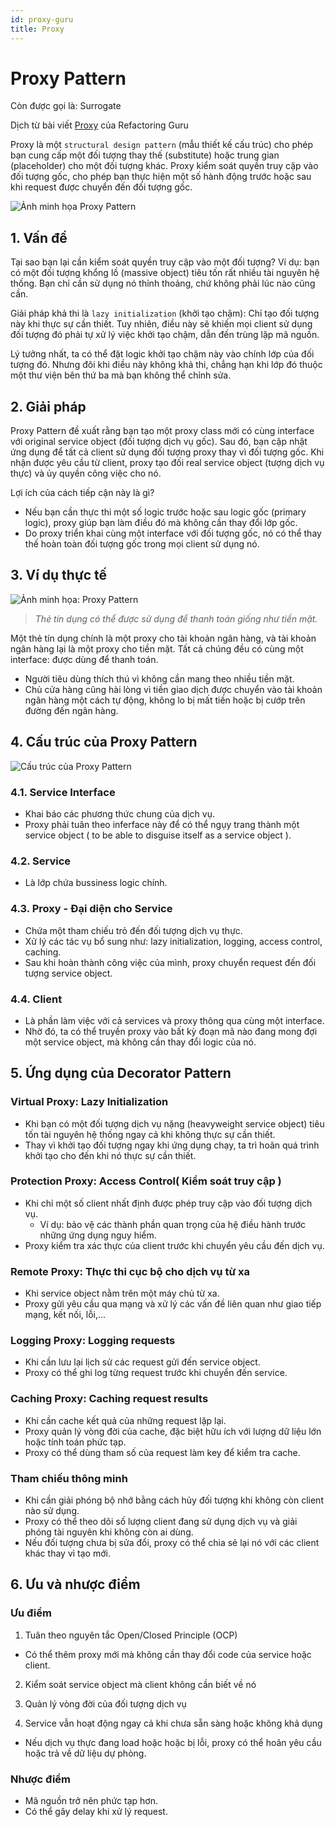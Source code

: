 ```yaml
---
id: proxy-guru
title: Proxy
---
```


# Proxy Pattern

Còn được gọi là: Surrogate

Dịch từ bài viết [Proxy](https://refactoring.guru/design-patterns/proxy) của Refactoring Guru

Proxy là một `structural design pattern` (mẫu thiết kế cấu trúc) cho phép bạn cung cấp một đối tượng thay thế (substitute) hoặc trung gian (placeholder) cho một đối tượng khác. Proxy kiểm soát quyền truy cập vào đối tượng gốc, cho phép bạn thực hiện một số hành động trước hoặc sau khi request được chuyển đến đối tượng gốc.

![Ảnh minh họa Proxy Pattern](/img/guru/proxy.png)

## 1. Vấn đề

Tại sao bạn lại cần kiểm soát quyền truy cập vào một đối tượng? Ví dụ: bạn có một đối tượng khổng lồ (massive object) tiêu tốn rất nhiều tài nguyên hệ thống. Bạn chỉ cần sử dụng nó thỉnh thoảng, chứ không phải lúc nào cũng cần.

Giải pháp khả thi là `lazy initialization` (khởi tạo chậm): Chỉ tạo đối tượng này khi thực sự cần thiết. Tuy nhiên, điều này sẽ khiến mọi client sử dụng đối tượng đó phải tự xử lý việc khởi tạo chậm, dẫn đến trùng lặp mã nguồn.

Lý tưởng nhất, ta có thể đặt logic khởi tạo chậm này vào chính lớp của đối tượng đó. Nhưng đôi khi điều này không khả thi, chẳng hạn khi lớp đó thuộc một thư viện bên thứ ba mà bạn không thể chỉnh sửa.

## 2. Giải pháp

Proxy Pattern đề xuất rằng bạn tạo một proxy class mới có cùng interface với original service object (đối tượng dịch vụ gốc). Sau đó, bạn cập nhật ứng dụng để tất cả client sử dụng đối tượng proxy thay vì đối tượng gốc. Khi nhận được yêu cầu từ client, proxy tạo đối real service object (tượng dịch vụ thực) và ủy quyền công việc cho nó.

Lợi ích của cách tiếp cận này là gì?

- Nếu bạn cần thực thi một số logic trước hoặc sau logic gốc (primary logic), proxy giúp bạn làm điều đó mà không cần thay đổi lớp gốc.
- Do proxy triển khai cùng một interface với đối tượng gốc, nó có thể thay thế hoàn toàn đối tượng gốc trong mọi client sử dụng nó.

## 3. Ví dụ thực tế

![Ảnh minh họa: Proxy Pattern](/img/guru/proxy-live-example.png)

> _Thẻ tín dụng có thể được sử dụng để thanh toán giống như tiền mặt._

Một thẻ tín dụng chính là một proxy cho tài khoản ngân hàng, và tài khoản ngân hàng lại là một proxy cho tiền mặt. Tất cả chúng đều có cùng một interface: được dùng để thanh toán.

- Người tiêu dùng thích thú vì không cần mang theo nhiều tiền mặt.
- Chủ cửa hàng cũng hài lòng vì tiền giao dịch được chuyển vào tài khoản ngân hàng một cách tự động, không lo bị mất tiền hoặc bị cướp trên đường đến ngân hàng.

## 4. Cấu trúc của Proxy Pattern

![Cấu trúc của Proxy Pattern](/img/guru/proxy-structure.png)

### 4.1. Service Interface

- Khai báo các phương thức chung của dịch vụ.
- Proxy phải tuân theo inferface này để có thể ngụy trang thành một service object ( to be able to disguise itself as a service object ).

### 4.2. Service

- Là lớp chứa bussiness logic chính.

### 4.3. Proxy - Đại diện cho Service

- Chứa một tham chiếu trỏ đến đối tượng dịch vụ thực.
- Xử lý các tác vụ bổ sung như: lazy initialization, logging, access control, caching.
- Sau khi hoàn thành công việc của mình, proxy chuyển request đến đối tượng service object.

### 4.4. Client

- Là phần làm việc với cả services và proxy thông qua cùng một interface.
- Nhờ đó, ta có thể truyền proxy vào bất kỳ đoạn mã nào đang mong đợi một service object, mà không cần thay đổi logic của nó.

## 5. Ứng dụng của Decorator Pattern

### Virtual Proxy: Lazy Initialization

- Khi bạn có một đối tượng dịch vụ nặng (heavyweight service object) tiêu tốn tài nguyên hệ thống ngay cả khi không thực sự cần thiết.
- Thay vì khởi tạo đối tượng ngay khi ứng dụng chạy, ta trì hoãn quá trình khởi tạo cho đến khi nó thực sự cần thiết.

### Protection Proxy: Access Control( Kiểm soát truy cập )

- Khi chỉ một số client nhất định được phép truy cập vào đối tượng dịch vụ.
  - Ví dụ: bảo vệ các thành phần quan trọng của hệ điều hành trước những ứng dụng nguy hiểm.
- Proxy kiểm tra xác thực của client trước khi chuyển yêu cầu đến dịch vụ.

### Remote Proxy: Thực thi cục bộ cho dịch vụ từ xa

- Khi service object nằm trên một máy chủ từ xa.
- Proxy gửi yêu cầu qua mạng và xử lý các vấn đề liên quan như giao tiếp mạng, kết nối, lỗi,...

### Logging Proxy: Logging requests

- Khi cần lưu lại lịch sử các request gửi đến service object.
- Proxy có thể ghi log từng request trước khi chuyển đến service.

### Caching Proxy: Caching request results

- Khi cần cache kết quả của những request lặp lại.
- Proxy quản lý vòng đời của cache, đặc biệt hữu ích với lượng dữ liệu lớn hoặc tính toán phức tạp.
- Proxy có thể dùng tham số của request làm key để kiểm tra cache.

### Tham chiếu thông minh

- Khi cần giải phóng bộ nhớ bằng cách hủy đối tượng khi không còn client nào sử dụng.
- Proxy có thể theo dõi số lượng client đang sử dụng dịch vụ và giải phóng tài nguyên khi không còn ai dùng.
- Nếu đối tượng chưa bị sửa đổi, proxy có thể chia sẻ lại nó với các client khác thay vì tạo mới.

## 6. Ưu và nhược điểm

### Ưu điểm

1. Tuân theo nguyên tắc Open/Closed Principle (OCP)

- Có thể thêm proxy mới mà không cần thay đổi code của service hoặc client.

2. Kiểm soát service object mà client không cần biết về nó

3. Quản lý vòng đời của đối tượng dịch vụ

4. Service vẫn hoạt động ngay cả khi chưa sẵn sàng hoặc không khả dụng

- Nếu dịch vụ thực đang load hoặc hoặc bị lỗi, proxy có thể hoãn yêu cầu hoặc trả về dữ liệu dự phòng.

### Nhược điểm

- Mã nguồn trở nên phức tạp hơn.
- Có thể gây delay khi xử lý request.
